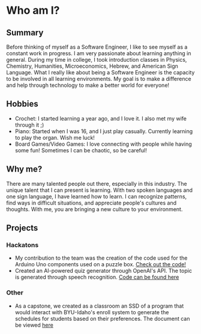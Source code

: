 # Who am I?

## Summary

Before thinking of myself as a Software Engineer, I like to see myself as a constant work in progress. I am very passionate about learning anything in general. During my time in college, I took introduction classes in Physics, Chemistry, Humanities, Microeconomics, Hebrew, and American Sign Language.
What I really like about being a Software Engineer is the capacity to be involved in all learning environments. My goal is to make a difference and help through technology to make a better world for everyone!

## Hobbies
- Crochet: I started learning a year ago, and I love it. I also met my wife through it ;)
- Piano: Started when I was 16, and I just play casually. Currently learning to play the organ. Wish me luck!
- Board Games/Video Games: I love connecting with people while having some fun! Sometimes I can be chaotic, so be careful!

## Why me?
There are many talented people out there, especially in this industry. The unique talent that I can present is learning. With two spoken languages and one sign language, I have learned how to learn. I can recognize patterns, find ways in difficult situations, and appreciate people's cultures and thoughts. With me, you are bringing a new culture to your environment.

## Projects
### Hackatons
* My contribution to the team was the creation of the code used for the Arduino Uno components used on a puzzle box. [Check out the code!](https://github.com/EfraOut/PuzzleBox)
* Created an AI-powered quiz generator through OpenAI's API. The topic is generated through speech recognition. [Code can be found here](https://github.com/EfraOut/QuizAI)

### Other
* As a capstone, we created as a classroom an SSD of a program that would interact with BYU-Idaho's enroll system to generate the schedules for students based on their preferences. The document can be viewed [here](https://github.com/EfraOut/EfraOut/blob/main/EnrollEase.pdf)
